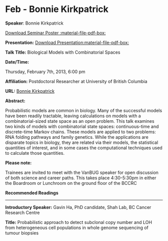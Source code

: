 # Feb - Bonnie Kirkpatrick

**Speaker**: Bonnie Kirkpatrick

[Download Seminar Poster :material-file-pdf-box:](http://www.vanbug.org/wp-content/uploads/2013/01/poster_feb_2013.pdf "poster_feb_2013.pdf")

**Presentation:** [Download Presentation:material-file-pdf-box:](http://www.vanbug.org/wp-content/uploads/2013/02/vanbugtalk_2013_02_bonniekirkpatrick.pdf "Download Presentation")

**Talk Title:** Biological Models with Combinatorial Spaces

**Date/Time:**

Thursday, February 7th, 2013, 6:00 pm

**Affiliation:** Postdoctoral Researcher at University of British Columbia

**URL:** [Bonnie Kirkpatrick](http://www.cs.ubc.ca/~bbkirk/)

**Abstract:**

Probabilistic models are common in biology. Many of the successful models have been readily tractable, leaving calculations on models with a combinatorial-sized state space as an open problem. This talk examines two kinds of models with combinatorial state spaces: continuous-time and discrete-time Markov chains. These models are applied to two problems: RNA folding pathways and family genetics. While the applications are disparate topics in biology, they are related via their models, the statistical quantities of interest, and in some cases the computational techniques used to calculate those quantities.

**Please note:**

Trainees are invited to meet with the VanBUG speaker for open discussion of both science and career paths. This takes place 4:30-5:30pm in either the Boardroom or Lunchroom on the ground floor of the BCCRC

**Recommended Readings**

---

**Introductory Speaker:** Gavin Ha, PhD candidate, Shah Lab, BC Cancer Research Centre

**Title:** Probabilistic approach to detect subclonal copy number and LOH from heterogeneous cell populations in whole genome sequencing of tumour biopsies

